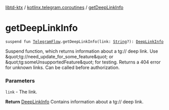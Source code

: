 [libtd-ktx](../index.md) / [kotlinx.telegram.coroutines](index.md) / [getDeepLinkInfo](./get-deep-link-info.md)

# getDeepLinkInfo

`suspend fun `[`TelegramFlow`](../kotlinx.telegram.core/-telegram-flow/index.md)`.getDeepLinkInfo(link: `[`String`](https://kotlinlang.org/api/latest/jvm/stdlib/kotlin/-string/index.html)`?): `[`DeepLinkInfo`](https://tdlibx.github.io/td/docs/org/drinkless/td/libcore/telegram/TdApi.DeepLinkInfo.html)

Suspend function, which returns information about a tg:// deep link. Use
&amp;quot;tg://need_update_for_some_feature&amp;quot; or &amp;quot;tg:someUnsupportedFeature&amp;quot; for testing.
Returns a 404 error for unknown links. Can be called before authorization.

### Parameters

`link` - The link.

**Return**
[DeepLinkInfo](https://tdlibx.github.io/td/docs/org/drinkless/td/libcore/telegram/TdApi.DeepLinkInfo.html) Contains information about a tg:// deep link.

